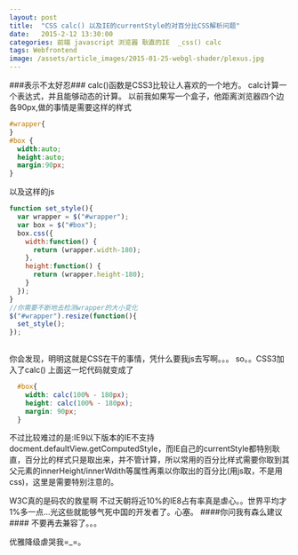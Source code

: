```yaml
---
layout: post
title:  "CSS calc() 以及IE的currentStyle的对百分比CSS解析问题"
date:   2015-2-12 13:30:00
categories: 前端 javascript 浏览器 耿直的IE  _css() calc
tags: Webfrontend 
image: /assets/article_images/2015-01-25-webgl-shader/plexus.jpg
---
```

###表示不太好忍###
calc()函数是CSS3比较让人喜欢的一个地方。
calc计算一个表达式，并且能够动态的计算。
以前我如果写一个盒子，他距离浏览器四个边各90px,做的事情是需要这样的样式

```CSS
#wrapper{
}
#box {
  width:auto;
  height:auto;
  margin:90px;
}
```
以及这样的js

```javascript
function set_style(){
  var wrapper = $("#wrapper");
  var box = $("#box");
  box.css({
    width:function() {
      return (wrapper.width-180);
    },
    height:function() {
      return (wrapper.height-180);
    }
  });
}
//你需要不断地去检测wrapper的大小变化
$("#wrapper").resize(function(){
  set_style();
});
  
```
你会发现，明明这就是CSS在干的事情，凭什么要我js去写啊。。。
so。。CSS3加入了calc()
上面这一坨代码就变成了

```css
  #box{
    width: calc(100% - 180px);
    height: calc(100% - 180px);
    margin: 90px;
  }
```
不过比较难过的是:IE9以下版本的IE不支持docment.defaultView.getComputedStyle，而IE自己的currentStyle都特别耿直，百分比的样式只是取出来，并不管计算，所以常用的百分比样式需要你取到其父元素的innerHeight/innerWdith等属性再乘以你取出的百分比(用js取，不是用css)，这里是需要特别注意的。

W3C真的是码农的救星啊
不过天朝将近10%的IE8占有率真是虐心。。世界平均才1%多一点...光这些就能够气死中国的开发者了。心塞。
####你问我有森么建议####
不要再去兼容了。。。

优雅降级虐哭我=_=。
